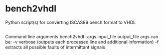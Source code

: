 # bench2vhdl
Python script(s) for converting ISCAS89 bench format to VHDL

##
Command line arguments
bench2vhdl -args input_file output_file
args can be:
-v	verbose (outputs each processed line and additional information)
-f	extracts all possible faults of intermittant signals 